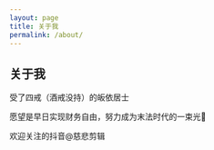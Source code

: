 ```yaml
---
layout: page
title: 关于我
permalink: /about/
---
```


## 关于我

受了四戒（酒戒没持）的皈依居士

愿望是早日实现财务自由，努力成为末法时代的一束光💪

欢迎关注的抖音@慈悲剪辑